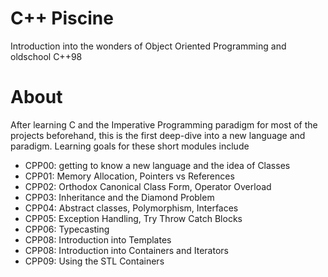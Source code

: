 # C++ Piscine
Introduction into the wonders of Object Oriented Programming and oldschool C++98

# About
After learning C and the Imperative Programming paradigm for most of the projects beforehand, this is the first deep-dive into a new language and paradigm. Learning goals for these short modules include
* CPP00: getting to know a new language and the idea of Classes
* CPP01: Memory Allocation, Pointers vs References
* CPP02:  Orthodox Canonical Class Form, Operator Overload
* CPP03: Inheritance and the Diamond Problem
* CPP04: Abstract classes, Polymorphism, Interfaces
* CPP05: Exception Handling, Try Throw Catch Blocks
* CPP06: Typecasting
* CPP08: Introduction into Templates
* CPP08: Introduction into Containers and Iterators
* CPP09: Using the STL Containers
